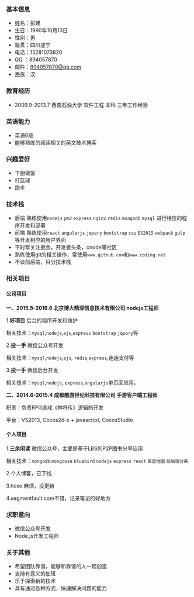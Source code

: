 ### 基本信息
- 姓名：彭建
- 生日：1990年10月13日
- 性别：男
- 籍贯：四川遂宁
- 电话：15281073820
- QQ ：894057870
- 邮件：894057870@qq.com
- 民族：汉

### 教育经历
- 2009.9-2013.7 西南石油大学 软件工程 本科 三年工作经验

### 英语能力
- 英语6级
- 能够熟练的阅读相关的英文技术博客

### 兴趣爱好
- 下厨做饭
- 打篮球
- 跑步

### 技术栈
- 后端 熟练使用`nodejs` `pm2` `express` `nginx` `redis` `mongodb` `mysql` 进行相应的程序开发和部署
- 前端 熟练使用`react` `angularjs` `jquery` `bootstrap` `css` `ES2015` `webpack` `gulp`等开发相应的用户界面
- 平时常关注掘金，开发者头条，cnode等社区
- 熟练使用git的相关操作，常使用`www.github.com`和`www.coding.net`
- 不谈前后端，只分技术栈

### 相关项目

#### 公司项目

**一、2015.5-2016.6    北京博大精深信息技术有限公司    nodejs工程师**

1.**好项目** 后台的程序开发和维护

相关技术：`mysql`,`nodejs`,`ejs`,`express` `bootstrap` `jquery`等

2.**投一手** 微信公众号开发

相关技术：`mysql`,`nodejs`,`ejs`, `redis`,`express`,连连支付等

3.**投一手** 微信后台开发

相关技术：`mysql`,`nodejs`, `express`,`angularjs`单页面应用。

**二、2014.6-2015.4    成都酷游世纪科技有限公司    手游客户端工程师**


职责：负责RPG游戏《神将传》逻辑的开发

平台：VS2013, Cocos2d-x + javascript, CocosStudio

#### 个人项目

1.**三余闲读** 微信公众号，主要是基于LBS的P2P图书分享应用

相关技术：`mongodb` `mongoose` `bluebird` `nodejs` `express` `react` `百度地图` `前后端分离`

2.个人博客，已下线

3.hexo 麻烦，没更新

4.segmentfault.com不错，记录笔记的好地方

### 求职意向

* 微信公众号开发
* Node.js开发工程师

### 关于其他

* 希望团队靠谱，能够和靠谱的人一起创造
* 支持有意义的加班
* 乐于探索新的技术
* 具有通过各种方式，快速解决问题的能力
